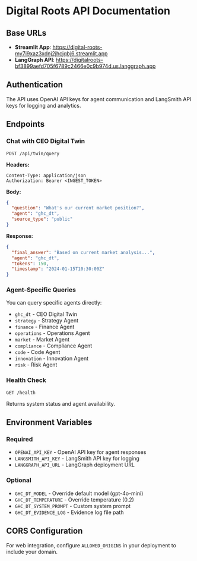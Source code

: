 # Digital Roots API Documentation

## Base URLs

- **Streamlit App**: https://digital-roots-my7i9xaz3xdnj2jhcjqbj6.streamlit.app
- **LangGraph API**: https://digitalroots-bf3899aefd705f6789c2466e0c9b974d.us.langgraph.app

## Authentication

The API uses OpenAI API keys for agent communication and LangSmith API keys for logging and analytics.

## Endpoints

### Chat with CEO Digital Twin
```
POST /api/twin/query
```

**Headers:**
```
Content-Type: application/json
Authorization: Bearer <INGEST_TOKEN>
```

**Body:**
```json
{
  "question": "What's our current market position?",
  "agent": "ghc_dt",
  "source_type": "public"
}
```

**Response:**
```json
{
  "final_answer": "Based on current market analysis...",
  "agent": "ghc_dt",
  "tokens": 150,
  "timestamp": "2024-01-15T10:30:00Z"
}
```

### Agent-Specific Queries

You can query specific agents directly:

- `ghc_dt` - CEO Digital Twin
- `strategy` - Strategy Agent
- `finance` - Finance Agent
- `operations` - Operations Agent
- `market` - Market Agent
- `compliance` - Compliance Agent
- `code` - Code Agent
- `innovation` - Innovation Agent
- `risk` - Risk Agent

### Health Check
```
GET /health
```

Returns system status and agent availability.

## Environment Variables

### Required
- `OPENAI_API_KEY` - OpenAI API key for agent responses
- `LANGSMITH_API_KEY` - LangSmith API key for logging
- `LANGGRAPH_API_URL` - LangGraph deployment URL

### Optional
- `GHC_DT_MODEL` - Override default model (gpt-4o-mini)
- `GHC_DT_TEMPERATURE` - Override temperature (0.2)
- `GHC_DT_SYSTEM_PROMPT` - Custom system prompt
- `GHC_DT_EVIDENCE_LOG` - Evidence log file path

## CORS Configuration

For web integration, configure `ALLOWED_ORIGINS` in your deployment to include your domain.